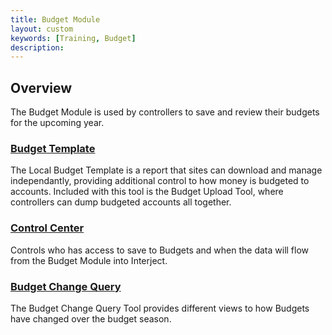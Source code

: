 ```yaml
---
title: Budget Module
layout: custom
keywords: [Training, Budget]
description: 
---
```


## Overview

The Budget Module is used by controllers to save and review their budgets for the upcoming year.

### [ Budget Template ](/bApps/InterjectTraining/Budget/BudgetTemplateSummary.html)

The Local Budget Template is a report that sites can download and manage independantly, providing additional control to how money is budgeted to accounts. Included with this tool is the Budget Upload Tool, where controllers can dump budgeted accounts all together.

### [ Control Center ](/bApps/InterjectTraining/Budget/ControlCenter.html)

Controls who has access to save to Budgets and when the data will flow from the Budget Module into Interject.

### [ Budget Change Query ](/bApps/InterjectTraining/Budget/BudgetChangeQuerySummary.html)

The Budget Change Query Tool provides different views to how Budgets have changed over the budget season.
